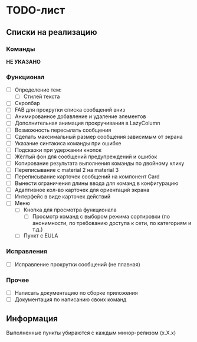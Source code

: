 # TODO-лист

## Списки на реализацию

### Команды

__НЕ УКАЗАНО__

### Функционал

- [ ] Определение тем:
  - [ ] Стилей текста
- [ ] Скролбар
- [ ] FAB для прокрутки списка сообщений вниз
- [ ] Анимированное добавление и удаление элементов
- [ ] Дополнительная анимация прокручивания в LazyColumn
- [ ] Возможность пересылать сообщения
- [ ] Сделать максимальный размер сообщения зависимым от экрана
- [ ] Указание синтакиса команды при ошибке
- [ ] Подсказки при удержании кнопок
- [ ] Жёлтый фон для сообщений предупреждений и ошибок
- [ ] Копирование результата выполнения команды по двойному клику
- [ ] Переписывание с material 2 на material 3
- [ ] Переписывание карточек сообщений на компонент Card
- [ ] Вынести ограничения длины ввода для команд в конфигурацию
- [ ] Адаптивное кол-во карточек для ориентаций экрана
- [ ] Интерфейс в виде карточек действий
- [ ] Меню
  - [ ] Кнопка для просмотра функционала
    - [ ] Просмотр команд с выбором режима сортировки (по анонимности, по требованию доступа к сети, по категориям и т.д.)
  - [ ] Пункт с EULA

### Исправления

- [ ] Исправление прокрутки сообщений (не плавная)

### Прочее

- [ ] Написать документацию по сборке приложения
- [ ] Документация по написанию своих команд

## Информация

Выполненные пункты убираются с каждым минор-релизом (x.X.x)
